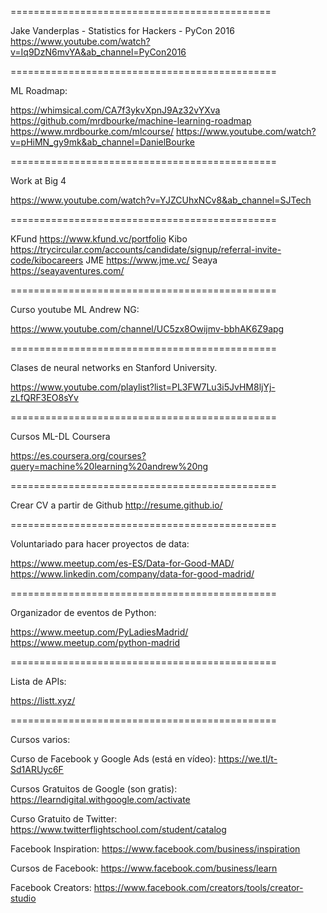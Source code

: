 
=============================================

Jake Vanderplas - Statistics for Hackers - PyCon 2016
https://www.youtube.com/watch?v=Iq9DzN6mvYA&ab_channel=PyCon2016

==============================================

ML Roadmap:

https://whimsical.com/CA7f3ykvXpnJ9Az32vYXva
https://github.com/mrdbourke/machine-learning-roadmap
https://www.mrdbourke.com/mlcourse/
https://www.youtube.com/watch?v=pHiMN_gy9mk&ab_channel=DanielBourke

==============================================

Work at Big 4

https://www.youtube.com/watch?v=YJZCUhxNCv8&ab_channel=SJTech

==============================================

KFund	https://www.kfund.vc/portfolio
Kibo	https://trycircular.com/accounts/candidate/signup/referral-invite-code/kibocareers
JME	https://www.jme.vc/
Seaya	https://seayaventures.com/

==============================================

Curso youtube ML Andrew NG:

https://www.youtube.com/channel/UC5zx8Owijmv-bbhAK6Z9apg

==============================================

Clases de neural networks en Stanford University.

https://www.youtube.com/playlist?list=PL3FW7Lu3i5JvHM8ljYj-zLfQRF3EO8sYv

==============================================

Cursos ML-DL Coursera

https://es.coursera.org/courses?query=machine%20learning%20andrew%20ng

==============================================

Crear CV a partir de Github
http://resume.github.io/

==============================================

Voluntariado para hacer proyectos de data:

https://www.meetup.com/es-ES/Data-for-Good-MAD/
https://www.linkedin.com/company/data-for-good-madrid/

==============================================

Organizador de eventos de Python:

https://www.meetup.com/PyLadiesMadrid/
https://www.meetup.com/python-madrid

==============================================

Lista de APIs:

https://listt.xyz/


==============================================

Cursos varios:

Curso de Facebook y Google Ads (está en vídeo): https://we.tl/t-Sd1ARUyc6F

Cursos Gratuitos de Google (son gratis): https://learndigital.withgoogle.com/activate

Curso Gratuito de Twitter: https://www.twitterflightschool.com/student/catalog

Facebook Inspiration: https://www.facebook.com/business/inspiration

Cursos de Facebook: https://www.facebook.com/business/learn

Facebook Creators: https://www.facebook.com/creators/tools/creator-studio
